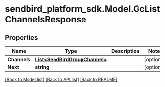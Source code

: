 
# sendbird_platform_sdk.Model.GcListChannelsResponse

## Properties

Name | Type | Description | Notes
------------ | ------------- | ------------- | -------------
**Channels** | [**List&lt;SendBirdGroupChannel&gt;**](SendBirdGroupChannel.md) |  | [optional] 
**Next** | **string** |  | [optional] 

[[Back to Model list]](../README.md#documentation-for-models)
[[Back to API list]](../README.md#documentation-for-api-endpoints)
[[Back to README]](../README.md)

